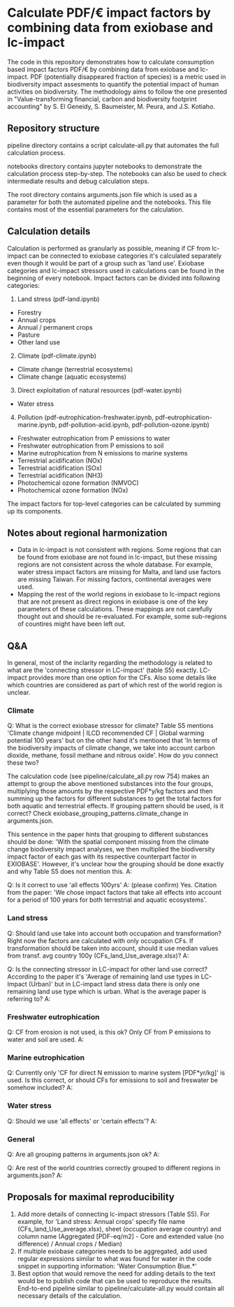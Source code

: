 # Calculate PDF/€ impact factors by combining data from exiobase and lc-impact

The code in this repository demonstrates how to calculate consumption based impact factors PDF/€ by combining data from exiobase and lc-impact. PDF (potentially disappeared fraction of species) is a metric used in biodiversity impact assesments to quantify the potential impact of human activities on biodiversity. The methodology aims to follow the one presented in "Value-transforming financial, carbon and biodiversity footprint accounting" by S. El Geneidy, S. Baumeister, M. Peura, and J.S. Kotiaho.

## Repository structure

pipeline directory contains a script calculate-all.py that automates the full calculation process.

notebooks directory contains jupyter notebooks to demonstrate the calculation process step-by-step. The notebooks can also be used to check intermediate results and debug calculation steps.

The root directory contains arguments.json file which is used as a parameter for both the automated pipeline and the notebooks. This file contains most of the essential parameters for the calculation.

## Calculation details

Calculation is performed as granularly as possible, meaning if CF from lc-impact can be connected to exiobase categories it's calculated separately even though it would be part of a group such as 'land use'. Exiobase categories and lc-impact stressors used in calculations can be found in the beginning of every notebook. Impact factors can be divided into following categories:

1. Land stress (pdf-land.ipynb)
- Forestry
- Annual crops
- Annual / permanent crops
- Pasture
- Other land use
2. Climate (pdf-climate.ipynb)
- Climate change (terrestrial ecosystems)
- Climate change (aquatic ecosystems)
3. Direct exploitation of natural resources (pdf-water.ipynb)
- Water stress
4. Pollution (pdf-eutrophication-freshwater.ipynb, pdf-eutrophication-marine.ipynb, pdf-pollution-acid.ipynb, pdf-pollution-ozone.ipynb)
- Freshwater eutrophication from P emissions to water
- Freshwater eutrophication from P emissions to soil
- Marine eutrophication from N emissions to marine systems
- Terrestrial acidification (NOx)
- Terrestrial acidification (SOx)
- Terrestrial acidification (NH3)
- Photochemical ozone formation (NMVOC)
- Photochemical ozone formation (NOx)

The impact factors for top-level categories can be calculated by summing up its components.

## Notes about regional harmonization
- Data in lc-impact is not consistent with regions. Some regions that can be found from exiobase are not found in lc-impact, but these missing regions are not consistent across the whole database. For example, water stress impact factors are missing for Malta, and land use factors are missing Taiwan. For missing factors, continental averages were used.
- Mapping the rest of the world regions in exiobase to lc-impact regions that are not present as direct regions in exiobase is one of the key parameters of these calculations. These mappings are not carefully thought out and should be re-evaluated. For example, some sub-regions of countires might have been left out.

## Q&A

In general, most of the inclarity regarding the methodology is related to what are the 'connecting stressor in LC-impact' (table S5) exactly. LC-impact provides more than one option for the CFs. Also some details like which countries are considered as part of which rest of the world region is unclear.

### Climate

Q: What is the correct exiobase stressor for climate? Table S5 mentions 'Climate change midpoint | ILCD recommended CF | Global warming potential 100 years' but on the other hand it's mentioned that 'In terms of the biodiversity impacts of climate change, we take into account carbon dioxide, methane, fossil methane and nitrous oxide'. How do you connect these two?

The calculation code (see pipeline/calculate_all.py row 754) makes an attempt to group the above mentioned substances into the four groups, multiplying those amounts by the respective PDF*y/kg factors and then summing up the factors for different substances to get the total factors for both aquatic and terrestrial effects. If grouping pattern should be used, is it correct? Check exiobase_grouping_patterns.climate_change in arguments.json.

This sentence in the paper hints that grouping to different substances should be done: 'With the spatial component missing from the climate change biodiversity impact analyses, we then multiplied the biodiversity impact factor of each gas with its respective counterpart factor in EXIOBASE'. However, it's unclear how the grouping should be done exactly and why Table S5 does not mention this.
A:

Q: Is it correct to use 'all effects 100yrs'
A: (please confirm) Yes. Citation from the paper: 'We chose impact factors that take all effects into
account for a period of 100 years for both terrestrial and aquatic ecosystems'.

### Land stress

Q: Should land use take into account both occupation and transformation? Right now the factors are calculated with only occupation CFs. If transformation should be taken into account, should it use median values from transf. avg country 100y (CFs_land_Use_average.xlsx)?
A: 

Q: Is the connecting stressor in LC-impact for other land use correct? According to the paper it's 'Average of remaining land use types in LC-Impact (Urban)' but in LC-impact land stress data there is only one remaining land use type which is urban. What is the average paper is referring to?
A: 

### Freshwater eutrophication

Q: CF from erosion is not used, is this ok? Only CF from P emissions to water and soil are used.
A:

### Marine eutrophication

Q: Currently only 'CF for direct N emission to marine system [PDF*yr/kg]' is used. Is this correct, or should CFs for emissions to soil and freswater be somehow included?
A:

### Water stress

Q: Should we use 'all effects' or 'certain effects'?
A: 

### General

Q: Are all grouping patterns in arguments.json ok?
A: 

Q: Are rest of the world countries correctly grouped to different regions in arguments.json?
A:

## Proposals for maximal reproducibility
1. Add more details of connecting lc-impact stressors (Table S5). For example, for 'Land stress: Annual crops' specify file name (CFs_land_Use_average.xlsx), sheet (occupation average country) and column name (Aggregated [PDF-eq/m2] - Core and extended value (no difference) / Annual crops / Median)
2. If multiple exiobase categories needs to be aggregated, add used regular expressions similar to what was found for water in the code snippet in supporting information: 'Water Consumption Blue.*'
3. Best option that would remove the need for adding details to the text would be to publish code that can be used to reproduce the results. End-to-end pipeline similar to pipeline/calculate-all.py would contain all necessary details of the calculation.